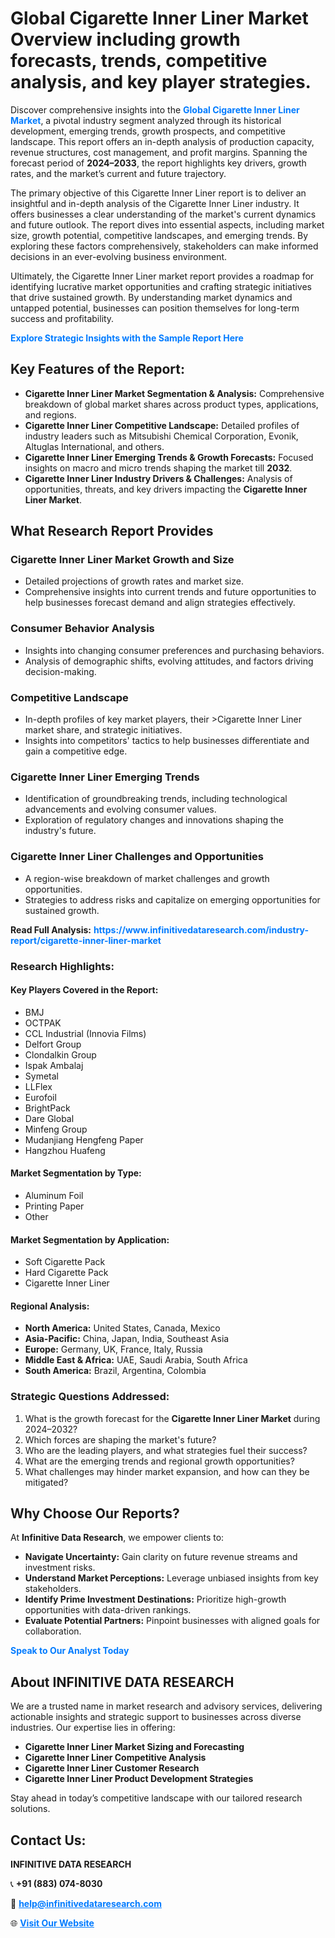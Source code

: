 <h1>Global Cigarette Inner Liner Market Overview including growth forecasts, trends, competitive analysis, and key player strategies.</h1>
<p>
Discover comprehensive insights into the 
<a href="https://www.infinitivedataresearch.com/industry-report/cigarette-inner-liner-market" rel="dofollow" style="color: #007BFF; text-decoration: none;"><strong>Global Cigarette Inner Liner Market</strong></a>, a pivotal industry segment analyzed through its historical development, emerging trends, growth prospects, and competitive landscape. This report offers an in-depth analysis of production capacity, revenue structures, cost management, and profit margins. Spanning the forecast period of <strong>2024–2033</strong>, the report highlights key drivers, growth rates, and the market’s current and future trajectory.
</p>
<p>
The primary objective of this Cigarette Inner Liner report is to deliver an insightful and in-depth analysis of the Cigarette Inner Liner industry. It offers businesses a clear understanding of the market's current dynamics and future outlook. The report dives into essential aspects, including market size, growth potential, competitive landscapes, and emerging trends. By exploring these factors comprehensively, stakeholders can make informed decisions in an ever-evolving business environment.
</p>
<p>
Ultimately, the Cigarette Inner Liner market report provides a roadmap for identifying lucrative market opportunities and crafting strategic initiatives that drive sustained growth. By understanding market dynamics and untapped potential, businesses can position themselves for long-term success and profitability.
</p>
<p>
<a href="https://www.infinitivedataresearch.com/request-sample/reportId=103972" style="color: #007BFF; text-decoration: none;"><strong>Explore Strategic Insights with the Sample Report Here</strong></a>
</p>

<h2>Key Features of the Report:</h2>
<ul>
<li><strong>Cigarette Inner Liner Market Segmentation & Analysis:</strong> Comprehensive breakdown of global market shares across product types, applications, and regions.</li>
<li><strong>Cigarette Inner Liner Competitive Landscape:</strong> Detailed profiles of industry leaders such as Mitsubishi Chemical Corporation, Evonik, Altuglas International, and others.</li>
<li><strong>Cigarette Inner Liner Emerging Trends & Growth Forecasts:</strong> Focused insights on macro and micro trends shaping the market till <strong>2032</strong>.</li>
<li><strong>Cigarette Inner Liner Industry Drivers & Challenges:</strong> Analysis of opportunities, threats, and key drivers impacting the <strong>Cigarette Inner Liner Market</strong>.</li>
</ul>

<h2>What Research Report Provides</h2>
<h3>Cigarette Inner Liner Market Growth and Size</h3>
<ul>
<li>Detailed projections of growth rates and market size.</li>
<li>Comprehensive insights into current trends and future opportunities to help businesses forecast demand and align strategies effectively.</li>
</ul>

<h3>Consumer Behavior Analysis</h3>
<ul>
<li>Insights into changing consumer preferences and purchasing behaviors.</li>
<li>Analysis of demographic shifts, evolving attitudes, and factors driving decision-making.</li>
</ul>

<h3>Competitive Landscape</h3>
<ul>
<li>In-depth profiles of key market players, their >Cigarette Inner Liner market share, and strategic initiatives.</li>
<li>Insights into competitors' tactics to help businesses differentiate and gain a competitive edge.</li>
</ul>

<h3>Cigarette Inner Liner Emerging Trends</h3>
<ul>
<li>Identification of groundbreaking trends, including technological advancements and evolving consumer values.</li>
<li>Exploration of regulatory changes and innovations shaping the industry's future.</li>
</ul>

<h3>Cigarette Inner Liner Challenges and Opportunities</h3>
<ul>
<li>A region-wise breakdown of market challenges and growth opportunities.</li>
<li>Strategies to address risks and capitalize on emerging opportunities for sustained growth.</li>
</ul>
<p><strong>Read Full Analysis:</strong> <a href="https://www.infinitivedataresearch.com/industry-report/cigarette-inner-liner-market" rel="dofollow" style="color: #007BFF; text-decoration: none;"><strong>https://www.infinitivedataresearch.com/industry-report/cigarette-inner-liner-market</strong></a></p>
<h3>Research Highlights:</h3>
<h4>Key Players Covered in the Report:</h4>
<ul><li>BMJ</li><li>OCTPAK</li><li>CCL Industrial (Innovia Films)</li><li>Delfort Group</li><li>Clondalkin Group</li><li>Ispak Ambalaj</li><li>Symetal</li><li>LLFlex</li><li>Eurofoil</li><li>BrightPack</li><li>Dare Global</li><li>Minfeng Group</li><li>Mudanjiang Hengfeng Paper</li><li>Hangzhou Huafeng</li></ul>
<h4>Market Segmentation by Type:</h4>
<ul><li>Aluminum Foil</li><li>Printing Paper</li><li>Other</li></ul>
<h4>Market Segmentation by Application:</h4>
<ul><li>Soft Cigarette Pack</li><li>Hard Cigarette Pack</li><li>Cigarette Inner Liner</li></ul>

<h4>Regional Analysis:</h4>
<ul>
<li><strong>North America:</strong> United States, Canada, Mexico</li>
<li><strong>Asia-Pacific:</strong> China, Japan, India, Southeast Asia</li>
<li><strong>Europe:</strong> Germany, UK, France, Italy, Russia</li>
<li><strong>Middle East & Africa:</strong> UAE, Saudi Arabia, South Africa</li>
<li><strong>South America:</strong> Brazil, Argentina, Colombia</li>
</ul>

<h3>Strategic Questions Addressed:</h3>
<ol>
<li>What is the growth forecast for the <strong>Cigarette Inner Liner Market</strong> during 2024–2032?</li>
<li>Which forces are shaping the market's future?</li>
<li>Who are the leading players, and what strategies fuel their success?</li>
<li>What are the emerging trends and regional growth opportunities?</li>
<li>What challenges may hinder market expansion, and how can they be mitigated?</li>
</ol>

<h2>Why Choose Our Reports?</h2>
<p>At <strong>Infinitive Data Research</strong>, we empower clients to:</p>
<ul>
<li><strong>Navigate Uncertainty:</strong> Gain clarity on future revenue streams and investment risks.</li>
<li><strong>Understand Market Perceptions:</strong> Leverage unbiased insights from key stakeholders.</li>
<li><strong>Identify Prime Investment Destinations:</strong> Prioritize high-growth opportunities with data-driven rankings.</li>
<li><strong>Evaluate Potential Partners:</strong> Pinpoint businesses with aligned goals for collaboration.</li>
</ul>
<p><a href="https://www.infinitivedataresearch.com/industry-report/cigarette-inner-liner-market" rel="dofollow" style="color: #007BFF; text-decoration: none;"><strong>Speak to Our Analyst Today</strong></a></p>

<h2>About INFINITIVE DATA RESEARCH</h2>
<p>We are a trusted name in market research and advisory services, delivering actionable insights and strategic support to businesses across diverse industries. Our expertise lies in offering:</p>
<ul>
<li><strong>Cigarette Inner Liner Market Sizing and Forecasting</strong></li>
<li><strong>Cigarette Inner Liner Competitive Analysis</strong></li>
<li><strong>Cigarette Inner Liner Customer Research</strong></li>
<li><strong>Cigarette Inner Liner Product Development Strategies</strong></li>
</ul>
<p>Stay ahead in today’s competitive landscape with our tailored research solutions.</p>

<h2>Contact Us:</h2>
<p><strong>INFINITIVE DATA RESEARCH</strong></p>
<p>📞 <strong>+91 (883) 074-8030</strong></p>
<p>📧 <strong><a href="mailto:help@infinitivedataresearch.com" style="color: #007BFF;">help@infinitivedataresearch.com</a></strong></p>
<p>🌐 <strong><a href="https://www.infinitivedataresearch.com" rel="dofollow" style="color: #007BFF;">Visit Our Website</a></strong></p>
